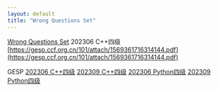 ```yaml
---
layout: default
title: "Wrong Questions Set"
---
```

[Wrong Questions Set](/)
202306 C++四级
[https://gesp.ccf.org.cn/101/attach/1569361716314144.pdf](https://gesp.ccf.org.cn/101/attach/1569361716314144.pdf)

GESP
[202306 C++四级](/202306_cpp_4)
[202309 C++四级](/202309_cpp_4)
[202306 Python四级](/202306_python_4)
[202309 Python四级](/202309_python_4)
